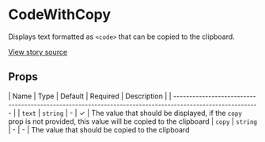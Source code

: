 # CodeWithCopy

Displays text formatted as `<code>` that can be copied to the clipboard.

[View story source](https://github.com/resin-io-modules/rendition/blob/master/src/stories/CodeWithCopy.js)

## Props

| Name          | Type      | Default   | Required   | Description                                          |
| --------------------------------------------------------------------------------------------------------- |
| `text`      | `string` | -         | ✓          | The value that should be displayed, if the `copy` prop is not provided, this value will be copied to the clipboard
| `copy`      | `string` | -         | -          | The value that should be copied to the clipboard
